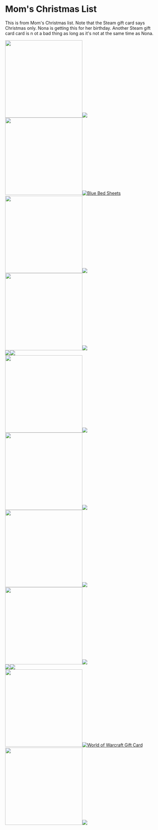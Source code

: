 <!DOCTYPE html>
<html>
<head>
<title>Mom's Christmas List</title>
</head>
<body>

<h1>Mom's Christmas List</h1>
<p1>This is from Mom's Christmas list. Note that the Steam gift card says Christmas only. Nona is getting this for her birthday. Another Steam gift card card is n ot a bad thing as long as it's not at the same time as Nona.</p>
<div>
<a href="https://www.amazon.com/dp/B08112B8WR/ref=cm_sw_r_oth_api_glt_fabc_R1AC7BDBE7TSAC9AWYFQ?psc=1&tag=myregistrycom-20">
 <img src="https://m.media-amazon.com/images/I/71H-RPQtIuL._AC_SL1500_.jpg" style="width:250px;height:250px;"><img src="PurpleSheets.png" ></a>
</div>
<div>
<a href="https://www.amazon.com/dp/B082NR2QYT/ref=cm_sw_r_oth_api_glt_fabc_NBRZ9NYDHGB6K0HZFT35?psc=1&tag=myregistrycom-20">
 <img src="https://m.media-amazon.com/images/I/71iwGox8IrL._AC_SL1500_.jpg" style="width:250px;height:250px;"><img src="BlueSheets.png" alt="Blue Bed Sheets"></a>
</div>
<div>
<a href="https://www.bedbathandbeyond.com/store/product/madison-park-laurel-comforter-set/3278944?AID=11469020&PID=1902219&SID=MRG51025235R1246632V&source=Commission+Junction&utm_source=MyRegistry+LLC&utm_medium=affiliate&utm_campaign=Bed+Bath+%26+Beyond+Deep+Link&utm_content=1710726&mcid=AF_CJ___1710726&cjevent=328ef2c7416211ec807c00760a82b838">
 <img src="https://s7d2.scene7.com/is/image/BedBathandBeyond/31061033278944g?$460$&wid=515&hei=515" style="width:250px;height:250px;"><img src="Comforter.png "></a>
</div>
<div>
<a href="https://www.amazon.com/dp/B0017K99KO/ref=cm_sw_r_oth_api_glt_fabc_GC2M2TM0FRDE9TNEKVD1?tag=myregistrycom-20">
 <img src="https://m.media-amazon.com/images/I/71fgXyqUHRL._AC_SL1500_.jpg" style="width:250px;height:250px;"><img src="HandCrank.png"></a>
</div>
<div>
<a href="https://www.target.com/p/t-fal-3qt-saucepan-with-lid-charcoal/-/A-14898282?clkid=c49ccb0aNf52f11eb9343e99197ede06a&lnm=81938&afid=Myregistry%20LLC&ref=tgt_adv_xasd0002">
 <img src="https://target.scene7.com/is/image/Target/GUEST_c623f48c-ed59-429c-9386-166747572d5d?wid=325&hei=325&qlt=80&fmt=webp"><img src="Pot.png "></a>
</div>
<div>
<a href="https://www.bathandbodyworks.com/p/eucalyptus-spearmint-body-cream-026131623.html#q=eucalyptus&start=38" ><img src="https://cdn-fsly.yottaa.net/5d669b394f1bbf7cb77826ae/www.bathandbodyworks.com/v~4b.18b/dw/image/v2/BBDL_PRD/on/demandware.static/-/Sites-master-catalog/default/dw98bef169/hires/026131623.jpg?sh=471&yocs=o_s_" style="width:250px;height:250px;"><img src="Euc&SperCream.png"></a>
</div>
<div>
<a href="https://www.bathandbodyworks.com/p/eucalyptus-tea-body-cream-026166809.html#q=eucalyptus&start=32"><img src="https://cdn-fsly.yottaa.net/5d669b394f1bbf7cb77826ae/www.bathandbodyworks.com/v~4b.18b/dw/image/v2/BBDL_PRD/on/demandware.static/-/Sites-master-catalog/default/dw69160568/hires/026166809.jpg?sh=471&yocs=o_s_"  style="width:250px;height:250px;"><img src="EucCream.png" >
</div>
<div>
<a href="https://www.bathandbodyworks.com/p/french-lavender-and-honey-ultra-shea-body-cream-022550057.html#q=french&lang=en_US&start=5" ><img src="https://cdn-fsly.yottaa.net/5d669b394f1bbf7cb77826ae/www.bathandbodyworks.com/v~4b.18b/dw/image/v2/BBDL_PRD/on/demandware.static/-/Sites-master-catalog/default/dw567d6026/hires/022550057.jpg?sh=471&yocs=o_s_"  style="width:250px;height:250px;"><img src="FrenchCream.png" >
</div>
<div>
<a href="https://www.bathandbodyworks.com/p/lavender-vanilla-body-cream-026159537.html#q=lavender&lang=en_US&start=29"><img src="https://cdn-fsly.yottaa.net/5d669b394f1bbf7cb77826ae/www.bathandbodyworks.com/v~4b.18b/dw/image/v2/BBDL_PRD/on/demandware.static/-/Sites-master-catalog/default/dwd7678bc9/hires/026159537.jpg?sh=471&yocs=o_s_"  style="width:250px;height:250px;"><img src="LavCream.png" >
</div>
<div>
<a href="https://www.target.com/p/nintendo-eshop-gift-card-digital/-/A-52567879?clkid=c49ccb0aNf52f11eb9343e99197ede06a&lnm=81938&afid=Myregistry%20LLC&ref=tgt_adv_xasd0002" ><img src="https://target.scene7.com/is/image/Target/GUEST_71fd8cd7-d277-4578-8e4b-61b3d8d026aa?wid=250&hei=250&fmt=webp"><img src="NintendoCard.png" >
</div>
<div>
<a href="https://www.amazon.com/World-Warcraft-Game-Digital-Online/dp/B012JIOKM4/ref=sr_1_3?ie=UTF8&qid=1534615336&sr=8-3&keywords=world%2bof%2bwarcraft&th=1&tag=myregistrycom-20" ><img src="https://m.media-amazon.com/images/I/51XNC63XW4L._SY445_.jpg" style="width:250px;height:250px;"><img src="F:\BritList\WOWCard.png" alt="World of Warcraft Gift Card" >
</div>
<div>
<a href="https://www.amazon.com/Steam-Gift-Card-20-pc/dp/B00FN50BYC/ref=sr_1_2?ie=UTF8&qid=1534615518&sr=8-2&keywords=steam+game+card&tag=myregistrycom-20" ><img src="https://images-na.ssl-images-amazon.com/images/I/51l1grwkINL._SY430_SX215_QL70_FMwebp_.jpg" style="width:250px;height:250px;"><img src="SteamCard.png" >
</body>
</html>
